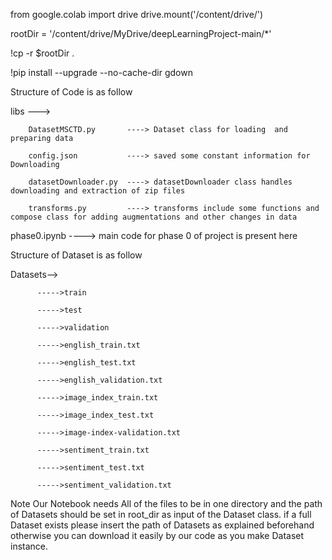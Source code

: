 from google.colab import drive
drive.mount('/content/drive/')

rootDir = '/content/drive/MyDrive/deepLearningProject-main/*'

!cp -r $rootDir .

!pip install --upgrade --no-cache-dir gdown 

Structure of Code is as follow 

libs    --->

        DatasetMSCTD.py       ----> Dataset class for loading  and preparing data 
    
        config.json           ----> saved some constant information for Downloading
    
        datasetDownloader.py  ----> datasetDownloader class handles downloading and extraction of zip files
    
        transforms.py         ----> transforms include some functions and compose class for adding augmentations and other changes in data
    
phase0.ipynb                  ----> main code for phase 0 of project is present here



Structure of Dataset is as follow

Datasets-->

          ----->train
          
          ----->test
          
          ----->validation
          
          ----->english_train.txt
          
          ----->english_test.txt
          
          ----->english_validation.txt
          
          ----->image_index_train.txt
          
          ----->image_index_test.txt
          
          ----->image-index-validation.txt
          
          ----->sentiment_train.txt
          
          ----->sentiment_test.txt
          
          ----->sentiment_validation.txt
          
Note
Our Notebook needs All of the files to be in one directory and the path of Datasets should be set in root_dir as input of the Dataset class.
if a full Dataset exists please insert the path of Datasets as explained beforehand otherwise you can download it easily by our code as you make Dataset instance.
